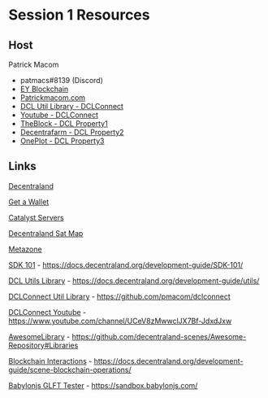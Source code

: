 # Session 1 Resources

## Host
Patrick Macom

- patmacs#8139 (Discord)
- [EY Blockchain](https://blockchain.ey.com/)
- [Patrickmacom.com](https://patrickmacom.com)
- [DCL Util Library - DCLConnect](https://github.com/pmacom/dclconnect)
- [Youtube - DCLConnect](https://www.youtube.com/channel/UCeV8zMwwclJX7Bf-JdxdJxw/videos)
- [TheBlock - DCL Property1](https://play.decentraland.org/?island=I83wm&position=-17%2C-122&realm=odin)
- [Decentrafarm - DCL Property2](https://play.decentraland.org/?island=I84jg&position=-132%2C-68&realm=odin)
- [OnePlot - DCL Property3](https://play.decentraland.org/?island=I84jg&position=21%2C-68&realm=odin)


## Links
[Decentraland](https://decentraland.org/)

[Get a Wallet](https://docs.decentraland.org/examples/get-a-wallet/)

[Catalyst Servers](https://catalyst-monitor.vercel.app/?includeDevServers)

[Decentraland Sat Map](https://decentraland.icu/)

[Metazone](https://metazone.io/)

[SDK 101](https://docs.decentraland.org/development-guide/SDK-101/) - https://docs.decentraland.org/development-guide/SDK-101/

[DCL Utils Library](https://docs.decentraland.org/development-guide/utils/) - https://docs.decentraland.org/development-guide/utils/

[DCLConnect Util Library](https://github.com/pmacom/dclconnect) - https://github.com/pmacom/dclconnect

[DCLConnect Youtube](https://www.youtube.com/channel/UCeV8zMwwclJX7Bf-JdxdJxw) - https://www.youtube.com/channel/UCeV8zMwwclJX7Bf-JdxdJxw

[AwesomeLibrary](https://github.com/decentraland-scenes/Awesome-Repository#Libraries) - https://github.com/decentraland-scenes/Awesome-Repository#Libraries

[Blockchain Interactions](https://docs.decentraland.org/development-guide/scene-blockchain-operations/) - https://docs.decentraland.org/development-guide/scene-blockchain-operations/

[Babylonjs GLFT Tester](https://sandbox.babylonjs.com/) - https://sandbox.babylonjs.com/
